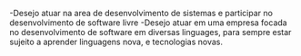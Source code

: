 -Desejo atuar na area de desenvolvimento de sistemas e participar no desenvolvimento de software livre
-Desejo atuar em uma empresa focada no desenvolvimento de software em diversas linguages, para sempre estar sujeito a aprender linguagens nova, e tecnologias novas.
